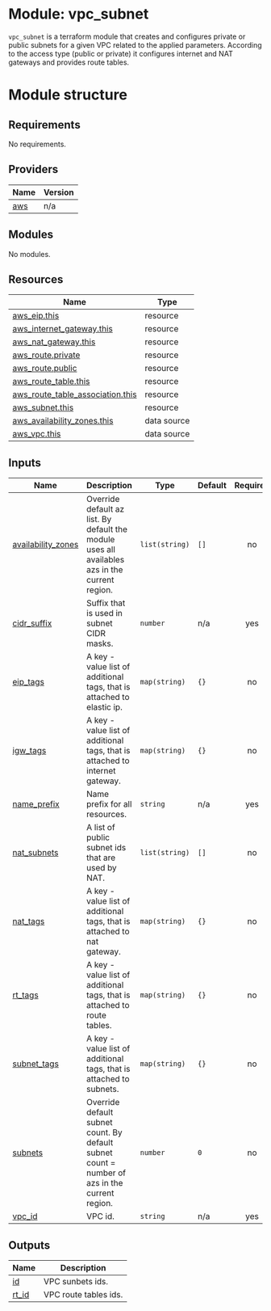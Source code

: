 # Module: vpc_subnet

`vpc_subnet` is a terraform module that creates and configures private or public subnets for a given VPC related to the applied parameters. According to the access type (public or private) it configures internet and NAT gateways and provides route tables.

# Module structure

<!-- BEGINNING OF PRE-COMMIT-TERRAFORM DOCS HOOK -->
## Requirements

No requirements.

## Providers

| Name | Version |
|------|---------|
| <a name="provider_aws"></a> [aws](#provider\_aws) | n/a |

## Modules

No modules.

## Resources

| Name | Type |
|------|------|
| [aws_eip.this](https://registry.terraform.io/providers/hashicorp/aws/latest/docs/resources/eip) | resource |
| [aws_internet_gateway.this](https://registry.terraform.io/providers/hashicorp/aws/latest/docs/resources/internet_gateway) | resource |
| [aws_nat_gateway.this](https://registry.terraform.io/providers/hashicorp/aws/latest/docs/resources/nat_gateway) | resource |
| [aws_route.private](https://registry.terraform.io/providers/hashicorp/aws/latest/docs/resources/route) | resource |
| [aws_route.public](https://registry.terraform.io/providers/hashicorp/aws/latest/docs/resources/route) | resource |
| [aws_route_table.this](https://registry.terraform.io/providers/hashicorp/aws/latest/docs/resources/route_table) | resource |
| [aws_route_table_association.this](https://registry.terraform.io/providers/hashicorp/aws/latest/docs/resources/route_table_association) | resource |
| [aws_subnet.this](https://registry.terraform.io/providers/hashicorp/aws/latest/docs/resources/subnet) | resource |
| [aws_availability_zones.this](https://registry.terraform.io/providers/hashicorp/aws/latest/docs/data-sources/availability_zones) | data source |
| [aws_vpc.this](https://registry.terraform.io/providers/hashicorp/aws/latest/docs/data-sources/vpc) | data source |

## Inputs

| Name | Description | Type | Default | Required |
|------|-------------|------|---------|:--------:|
| <a name="input_availability_zones"></a> [availability\_zones](#input\_availability\_zones) | Override default az list. By default the module uses all availables azs in the current region. | `list(string)` | `[]` | no |
| <a name="input_cidr_suffix"></a> [cidr\_suffix](#input\_cidr\_suffix) | Suffix that is used in subnet CIDR masks. | `number` | n/a | yes |
| <a name="input_eip_tags"></a> [eip\_tags](#input\_eip\_tags) | A key - value list of additional tags, that is attached to elastic ip. | `map(string)` | `{}` | no |
| <a name="input_igw_tags"></a> [igw\_tags](#input\_igw\_tags) | A key - value list of additional tags, that is attached to internet gateway. | `map(string)` | `{}` | no |
| <a name="input_name_prefix"></a> [name\_prefix](#input\_name\_prefix) | Name prefix for all resources. | `string` | n/a | yes |
| <a name="input_nat_subnets"></a> [nat\_subnets](#input\_nat\_subnets) | A list of public subnet ids that are used by NAT. | `list(string)` | `[]` | no |
| <a name="input_nat_tags"></a> [nat\_tags](#input\_nat\_tags) | A key - value list of additional tags, that is attached to nat gateway. | `map(string)` | `{}` | no |
| <a name="input_rt_tags"></a> [rt\_tags](#input\_rt\_tags) | A key - value list of additional tags, that is attached to route tables. | `map(string)` | `{}` | no |
| <a name="input_subnet_tags"></a> [subnet\_tags](#input\_subnet\_tags) | A key - value list of additional tags, that is attached to subnets. | `map(string)` | `{}` | no |
| <a name="input_subnets"></a> [subnets](#input\_subnets) | Override default subnet count. By default subnet count = number of azs in the current region. | `number` | `0` | no |
| <a name="input_vpc_id"></a> [vpc\_id](#input\_vpc\_id) | VPC id. | `string` | n/a | yes |

## Outputs

| Name | Description |
|------|-------------|
| <a name="output_id"></a> [id](#output\_id) | VPC sunbets ids. |
| <a name="output_rt_id"></a> [rt\_id](#output\_rt\_id) | VPC route tables ids. |
<!-- END OF PRE-COMMIT-TERRAFORM DOCS HOOK -->
